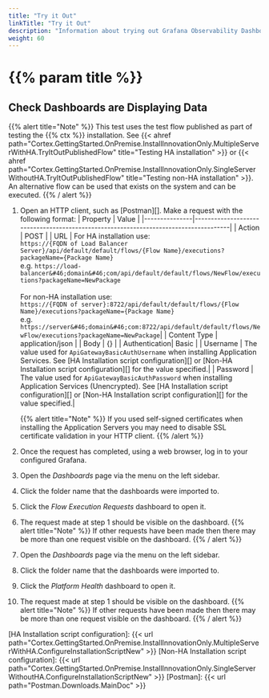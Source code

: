 ```yaml
---
title: "Try it Out"
linkTitle: "Try it Out"
description: "Information about trying out Grafana Observability Dashboards for the first time."
weight: 60
---
```


# {{% param title %}}

## Check Dashboards are Displaying Data

{{% alert title="Note" %}}
This test uses the test flow published as part of testing the {{% ctx %}} installation. See {{< ahref path="Cortex.GettingStarted.OnPremise.InstallInnovationOnly.MultipleServerWithHA.TryItOutPublishedFlow" title="Testing HA installation" >}} or {{< ahref path="Cortex.GettingStarted.OnPremise.InstallInnovationOnly.SingleServerWithoutHA.TryItOutPublishedFlow" title="Testing non-HA installation" >}}. An alternative flow can be used that exists on the system and can be executed.
{{% / alert %}}

1. Open an HTTP client, such as [Postman][]. Make a request with the following format:
    | Property      | Value                                                                               |
    |---------------|-------------------------------------------------------------------------------------|
    | Action        | POST                                                                                |
    | URL           | For HA installation use: <br />`https://{FQDN of Load Balancer Server}/api/default/default/flows/{Flow Name}/executions?packageName={Package Name}`<br />e.g. `https://load-balancer&#46;domain&#46;com/api/default/default/flows/NewFlow/executions?packageName=NewPackage` <br /><br /> For non-HA installation use: <br />`https://{FQDN of server}:8722/api/default/default/flows/{Flow Name}/executions?packageName={Package Name}`<br />e.g. `https://server&#46;domain&#46;com:8722/api/default/default/flows/NewFlow/executions?packageName=NewPackage`|
    | Content Type  | application/json                                                                    |
    | Body          | {}                                                                                  |
    | Authentication| Basic                                                                               |
    | Username      | The value used for `ApiGatewayBasicAuthUsername` when installing Application Services. See [HA Installation script configuration][] or [Non-HA Installation script configuration][] for the value specified.|
    | Password      | The value used for `ApiGatewayBasicAuthPassword` when installing Application Services (Unencrypted). See [HA Installation script configuration][] or [Non-HA Installation script configuration][] for the value specified.|

    {{% alert title="Note" %}} If you used self-signed certificates when installing the Application Servers you may need to disable SSL certificate validation in your HTTP client. {{% /alert %}}

1. Once the request has completed, using a web browser, log in to your configured Grafana.
1. Open the *Dashboards* page via the menu on the left sidebar.
1. Click the folder name that the dashboards were imported to.
1. Click the *Flow Execution Requests* dashboard to open it.
1. The request made at step 1 should be visible on the dashboard.
{{% alert title="Note" %}}
If other requests have been made then there may be more than one request visible on the dashboard.
{{% / alert %}}
1. Open the *Dashboards* page via the menu on the left sidebar.
1. Click the folder name that the dashboards were imported to.
1. Click the *Platform Health* dashboard to open it.
1. The request made at step 1 should be visible on the dashboard.
{{% alert title="Note" %}}
If other requests have been made then there may be more than one request visible on the dashboard.
{{% / alert %}}

[HA Installation script configuration]: {{< url path="Cortex.GettingStarted.OnPremise.InstallInnovationOnly.MultipleServerWithHA.ConfigureInstallationScriptNew" >}}
[Non-HA Installation script configuration]: {{< url path="Cortex.GettingStarted.OnPremise.InstallInnovationOnly.SingleServerWithoutHA.ConfigureInstallationScriptNew" >}}
[Postman]: {{< url path="Postman.Downloads.MainDoc" >}}
